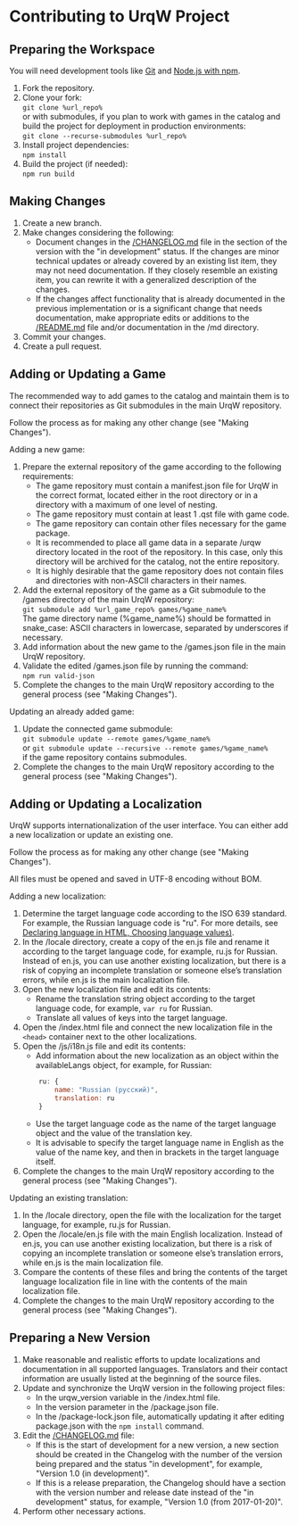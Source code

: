 # Contributing to UrqW Project

## Preparing the Workspace

You will need development tools like [Git](https://git-scm.com/) and [Node.js with npm](https://nodejs.org/).

1. Fork the repository.
2. Clone your fork: \
	`git clone %url_repo%` \
	or with submodules, if you plan to work with games in the catalog and build the project for deployment in production environments: \
	`git clone --recurse-submodules %url_repo%`
3. Install project dependencies: \
	`npm install`
4. Build the project (if needed): \
	`npm run build`

## Making Changes

1. Create a new branch.
2. Make changes considering the following:
	* Document changes in the [/CHANGELOG.md](CHANGELOG.md) file in the section of the version with the "in development" status. If the changes are minor technical updates or already covered by an existing list item, they may not need documentation. If they closely resemble an existing item, you can rewrite it with a generalized description of the changes.
	* If the changes affect functionality that is already documented in the previous implementation or is a significant change that needs documentation, make appropriate edits or additions to the [/README.md](README.md) file and/or documentation in the /md directory.
3. Commit your changes.
4. Create a pull request.

## Adding or Updating a Game

The recommended way to add games to the catalog and maintain them is to connect their repositories as Git submodules in the main UrqW repository.

Follow the process as for making any other change (see "Making Changes").

Adding a new game:

1. Prepare the external repository of the game according to the following requirements:
	* The game repository must contain a manifest.json file for UrqW in the correct format, located either in the root directory or in a directory with a maximum of one level of nesting.
	* The game repository must contain at least 1 .qst file with game code.
	* The game repository can contain other files necessary for the game package.
	* It is recommended to place all game data in a separate /urqw directory located in the root of the repository. In this case, only this directory will be archived for the catalog, not the entire repository.
	* It is highly desirable that the game repository does not contain files and directories with non-ASCII characters in their names.
2. Add the external repository of the game as a Git submodule to the /games directory of the main UrqW repository: \
	`git submodule add %url_game_repo% games/%game_name%` \
	The game directory name (%game_name%) should be formatted in snake_case: ASCII characters in lowercase, separated by underscores if necessary.
3. Add information about the new game to the /games.json file in the main UrqW repository.
4. Validate the edited /games.json file by running the command: \
	`npm run valid-json`
5. Complete the changes to the main UrqW repository according to the general process (see "Making Changes").

Updating an already added game:

1. Update the connected game submodule: \
	`git submodule update --remote games/%game_name%` \
	or
	`git submodule update --recursive --remote games/%game_name%` \
	if the game repository contains submodules.
2. Complete the changes to the main UrqW repository according to the general process (see "Making Changes").

## Adding or Updating a Localization

UrqW supports internationalization of the user interface. You can either add a new localization or update an existing one.

Follow the process as for making any other change (see "Making Changes").

All files must be opened and saved in UTF-8 encoding without BOM.

Adding a new localization:

1. Determine the target language code according to the ISO 639 standard. For example, the Russian language code is "ru". For more details, see [Declaring language in HTML, Choosing language values)](https://www.w3.org/International/questions/qa-html-language-declarations.en#langvalues).
2. In the /locale directory, create a copy of the en.js file and rename it according to the target language code, for example, ru.js for Russian. Instead of en.js, you can use another existing localization, but there is a risk of copying an incomplete translation or someone else’s translation errors, while en.js is the main localization file.
3. Open the new localization file and edit its contents:
	* Rename the translation string object according to the target language code, for example, `var ru` for Russian.
	* Translate all values of keys into the target language.
4. Open the /index.html file and connect the new localization file in the `<head>` container next to the other localizations.
5. Open the /js/i18n.js file and edit its contents:
	* Add information about the new localization as an object within the availableLangs object, for example, for Russian:
	```javascript
	    ru: {
	        name: "Russian (русский)",
	        translation: ru
	    }
	```
	* Use the target language code as the name of the target language object and the value of the translation key.
	* It is advisable to specify the target language name in English as the value of the name key, and then in brackets in the target language itself.
6. Complete the changes to the main UrqW repository according to the general process (see "Making Changes").

Updating an existing translation:

1. In the /locale directory, open the file with the localization for the target language, for example, ru.js for Russian.
2. Open the /locale/en.js file with the main English localization. Instead of en.js, you can use another existing localization, but there is a risk of copying an incomplete translation or someone else’s translation errors, while en.js is the main localization file.
3. Compare the contents of these files and bring the contents of the target language localization file in line with the contents of the main localization file.
4. Complete the changes to the main UrqW repository according to the general process (see "Making Changes").

## Preparing a New Version

1. Make reasonable and realistic efforts to update localizations and documentation in all supported languages. Translators and their contact information are usually listed at the beginning of the source files.
2. Update and synchronize the UrqW version in the following project files:
	* In the urqw_version variable in the /index.html file.
	* In the version parameter in the /package.json file.
	* In the /package-lock.json file, automatically updating it after editing package.json with the `npm install` command.
3. Edit the [/CHANGELOG.md](CHANGELOG.md) file:
	* If this is the start of development for a new version, a new section should be created in the Changelog with the number of the version being prepared and the status "in development", for example, "Version 1.0 (in development)".
	* If this is a release preparation, the Changelog should have a section with the version number and release date instead of the "in development" status, for example, "Version 1.0 (from 2017-01-20)".
4. Perform other necessary actions.
